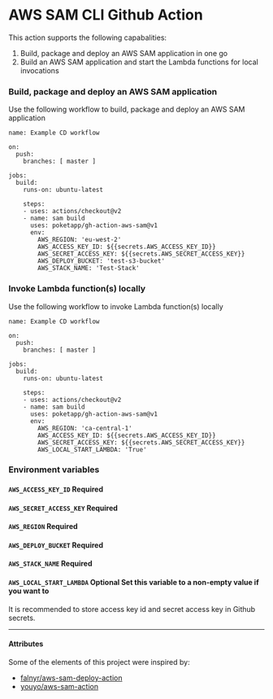 # AWS SAM CLI Github Action

This action supports the following capabalities:
1. Build, package and deploy an AWS SAM application in one go
2. Build an AWS SAM application and start the Lambda functions for local invocations

### Build, package and deploy an AWS SAM application

Use the following workflow to build, package and deploy an AWS SAM application

```
name: Example CD workflow

on:
  push:
    branches: [ master ]

jobs:
  build:
    runs-on: ubuntu-latest

    steps:
    - uses: actions/checkout@v2
    - name: sam build
      uses: poketapp/gh-action-aws-sam@v1
      env:
        AWS_REGION: 'eu-west-2'
        AWS_ACCESS_KEY_ID: ${{secrets.AWS_ACCESS_KEY_ID}}
        AWS_SECRET_ACCESS_KEY: ${{secrets.AWS_SECRET_ACCESS_KEY}}
        AWS_DEPLOY_BUCKET: 'test-s3-bucket'
        AWS_STACK_NAME: 'Test-Stack'
```

### Invoke Lambda function(s) locally

Use the following workflow to invoke Lambda function(s) locally

```
name: Example CD workflow

on:
  push:
    branches: [ master ]

jobs:
  build:
    runs-on: ubuntu-latest

    steps:
    - uses: actions/checkout@v2
    - name: sam build
      uses: poketapp/gh-action-aws-sam@v1
      env:
        AWS_REGION: 'ca-central-1'
        AWS_ACCESS_KEY_ID: ${{secrets.AWS_ACCESS_KEY_ID}}
        AWS_SECRET_ACCESS_KEY: ${{secrets.AWS_SECRET_ACCESS_KEY}}
        AWS_LOCAL_START_LAMBDA: 'True'
```

### Environment variables

#### `AWS_ACCESS_KEY_ID` **Required**
#### `AWS_SECRET_ACCESS_KEY` **Required**
#### `AWS_REGION` **Required**
#### `AWS_DEPLOY_BUCKET` **Required**
#### `AWS_STACK_NAME` **Required**
#### `AWS_LOCAL_START_LAMBDA` **Optional** Set this variable to a non-empty value if you want to 

It is recommended to store access key id and secret access key in Github secrets.

---
#### Attributes
Some of the elements of this project were inspired by:
- [falnyr/aws-sam-deploy-action](https://github.com/falnyr/aws-sam-deploy-action) 
- [youyo/aws-sam-action](https://github.com/youyo/aws-sam-action)
